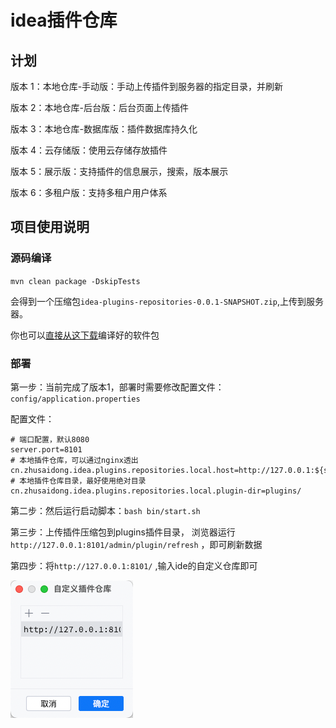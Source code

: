 # idea插件仓库

## 计划

版本 1：本地仓库-手动版：手动上传插件到服务器的指定目录，并刷新

版本 2：本地仓库-后台版：后台页面上传插件

版本 3：本地仓库-数据库版：插件数据库持久化

版本 4：云存储版：使用云存储存放插件

版本 5：展示版：支持插件的信息展示，搜索，版本展示

版本 6：多租户版：支持多租户用户体系

## 项目使用说明

### 源码编译

`mvn clean package -DskipTests`

会得到一个压缩包`idea-plugins-repositories-0.0.1-SNAPSHOT.zip`,上传到服务器。

你也可以[直接从这下载](https://github.com/zhusaidong/jetbrains-ide-custom-plugin-repository/releases/latest)编译好的软件包

### 部署

第一步：当前完成了版本1，部署时需要修改配置文件：`config/application.properties`

配置文件：

```properties
# 端口配置，默认8080
server.port=8101
# 本地插件仓库，可以通过nginx透出
cn.zhusaidong.idea.plugins.repositories.local.host=http://127.0.0.1:${server.port}/files/plugins/
# 本地插件仓库目录，最好使用绝对目录
cn.zhusaidong.idea.plugins.repositories.local.plugin-dir=plugins/
```

第二步：然后运行启动脚本：`bash bin/start.sh`

第三步：上传插件压缩包到plugins插件目录， 浏览器运行`http://127.0.0.1:8101/admin/plugin/refresh` ，即可刷新数据

第四步：将`http://127.0.0.1:8101/` ,输入ide的自定义仓库即可

![img.png](docs/img.png)
